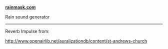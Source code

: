 **[rainmask.com](http://rainmask.com)**

Rain sound generator

---

Reverb Impulse from:

http://www.openairlib.net/auralizationdb/content/st-andrews-church
